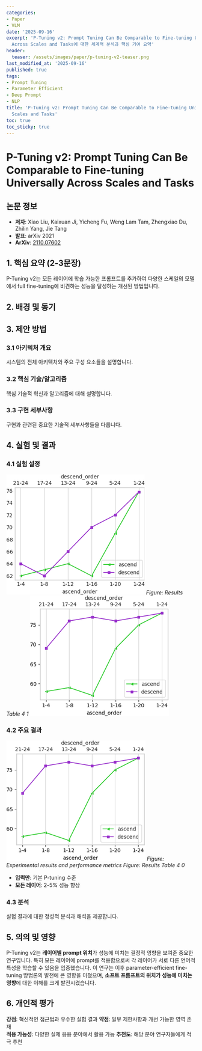 ```yaml
---
categories:
- Paper
- VLM
date: '2025-09-16'
excerpt: 'P-Tuning v2: Prompt Tuning Can Be Comparable to Fine-tuning Universally
  Across Scales and Tasks에 대한 체계적 분석과 핵심 기여 요약'
header:
  teaser: /assets/images/paper/p-tuning-v2-teaser.png
last_modified_at: '2025-09-16'
published: true
tags:
- Prompt Tuning
- Parameter Efficient
- Deep Prompt
- NLP
title: 'P-Tuning v2: Prompt Tuning Can Be Comparable to Fine-tuning Universally Across
  Scales and Tasks'
toc: true
toc_sticky: true
---
```


# P-Tuning v2: Prompt Tuning Can Be Comparable to Fine-tuning Universally Across Scales and Tasks

## 논문 정보
- **저자**: Xiao Liu, Kaixuan Ji, Yicheng Fu, Weng Lam Tam, Zhengxiao Du, Zhilin Yang, Jie Tang
- **발표**: arXiv 2021
- **ArXiv**: [2110.07602](https://arxiv.org/abs/2110.07602)

## 1. 핵심 요약 (2-3문장)
P-Tuning v2는 모든 레이어에 학습 가능한 프롬프트를 추가하여 다양한 스케일의 모델에서 full fine-tuning에 비견하는 성능을 달성하는 개선된 방법입니다.

## 2. 배경 및 동기


## 3. 제안 방법

### 3.1 아키텍처 개요
시스템의 전체 아키텍처와 주요 구성 요소들을 설명합니다.

### 3.2 핵심 기술/알고리즘
핵심 기술적 혁신과 알고리즘에 대해 설명합니다.

### 3.3 구현 세부사항
구현과 관련된 중요한 기술적 세부사항들을 다룹니다.

## 4. 실험 및 결과

### 4.1 실험 설정
![Results Table 4 1](/assets/images/paper/p-tuning-v2/results_table_4_1.png)
*Figure: Results Table 4 1*
![Results Table 4 0](/assets/images/paper/p-tuning-v2/results_table_4_0.png)

### 4.2 주요 결과
![Results Table 4 0](/assets/images/paper/p-tuning-v2/results_table_4_0.png)
*Figure: Experimental results and performance metrics*
*Figure: Results Table 4 0*
- **입력만**: 기본 P-tuning 수준
- **모든 레이어**: 2-5% 성능 향상

### 4.3 분석
실험 결과에 대한 정성적 분석과 해석을 제공합니다.

## 5. 의의 및 영향
P-Tuning v2는 **레이어별 prompt 위치**가 성능에 미치는 결정적 영향을 보여준 중요한 연구입니다. 특히 모든 레이어에 prompt를 적용함으로써 각 레이어가 서로 다른 언어적 특성을 학습할 수 있음을 입증했습니다.
이 연구는 이후 parameter-efficient fine-tuning 방법론의 발전에 큰 영향을 미쳤으며, **소프트 프롬프트의 위치가 성능에 미치는 영향**에 대한 이해를 크게 발전시켰습니다.

## 6. 개인적 평가

**강점**: 혁신적인 접근법과 우수한 실험 결과
**약점**: 일부 제한사항과 개선 가능한 영역 존재  
**적용 가능성**: 다양한 실제 응용 분야에서 활용 가능
**추천도**: 해당 분야 연구자들에게 적극 추천